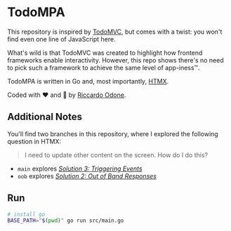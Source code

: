 # TodoMPA

This repository is inspired by [TodoMVC](https://todomvc.com/), but comes with a twist: you won't find even one line of JavaScript here.

What's wild is that TodoMVC was created to highlight how frontend frameworks enable interactivity. However, this repo shows there's no need to pick such a framework to achieve the same level of app-iness™️.

TodoMPA is written in Go and, most importantly, [HTMX](https://htmx.org/).

Coded with ❤️  and 🤯 by [Riccardo Odone](https://odone.io).

## Additional Notes

You'll find two branches in this repository, where I explored the following question in HTMX:

> I need to update other content on the screen. How do I do this?

- `main` explores [*Solution 3: Triggering Events*](https://htmx.org/examples/update-other-content/#events)
- `oob` explores [*Solution 2: Out of Band Responses*](https://htmx.org/examples/update-other-content/#oob)

## Run

```bash
# install go
BASE_PATH="$(pwd)" go run src/main.go
```
